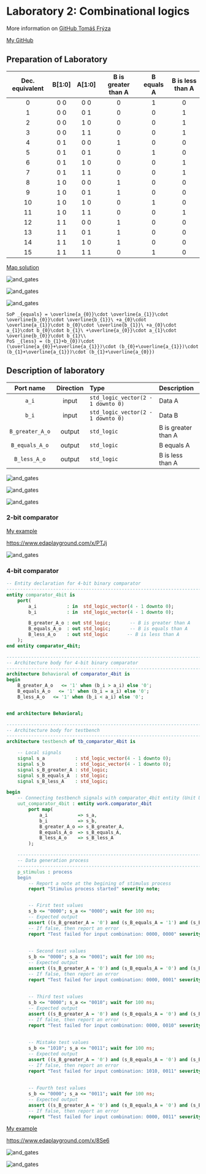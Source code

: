 # Laboratory 2: Combinational logics

More information on [GitHub Tomáš Frýza](https://github.com/tomas-fryza/Digital-electronics-1/tree/master/Labs/02-logic)

[My GitHub](https://github.com/PetrDockalik/Digital-electronics-1)

## Preparation of Laboratory

| **Dec. equivalent** | **B[1:0]** | **A[1:0]** | **B is greater than A** | **B equals A** | **B is less than A** |
| :-: | :-: | :-: | :-: | :-: | :-: |
| 0 | 0 0 | 0 0 | 0 | 1 | 0 |
| 1 | 0 0 | 0 1 | 0 | 0 | 1 |
| 2 | 0 0 | 1 0 | 0 | 0 | 1 |
| 3 | 0 0 | 1 1 | 0 | 0 | 1 |
| 4 | 0 1 | 0 0 | 1 | 0 | 0 |
| 5 | 0 1 | 0 1 | 0 | 1 | 0 |
| 6 | 0 1 | 1 0 | 0 | 0 | 1 |
| 7 | 0 1 | 1 1 | 0 | 0 | 1 |
| 8 | 1 0 | 0 0 | 1 | 0 | 0 |
| 9 | 1 0 | 0 1 | 1 | 0 | 0 |
| 10 | 1 0 | 1 0 | 0 | 1 | 0 |
| 11 | 1 0 | 1 1 | 0 | 0 | 1 |
| 12 | 1 1 | 0 0 | 1 | 0 | 0 |
| 13 | 1 1 | 0 1 | 1 | 0 | 0 |
| 14 | 1 1 | 1 0 | 1 | 0 | 0 |
| 15 | 1 1 | 1 1 | 0 | 1 | 0 |

[Map solution](http://www.32x8.com/var4.html)

![and_gates](Images/Kaurgnahova1.jpg)

![and_gates](Images/Kaurgnahova2.jpg)

![and_gates](Images/LateXVzorce.png)

```
SoP _{equals} = \overline{a_{0}}\cdot \overline{a_{1}}\cdot \overline{b_{0}}\cdot \overline{b_{1}}\ +a_{0}\cdot \overline{a_{1}}\cdot b_{0}\cdot \overline{b_{1}}\ +a_{0}\cdot a_{1}\cdot b_{0}\cdot b_{1}\ +\overline{a_{0}}\cdot a_{1}\cdot \overline{b_{0}}\cdot b_{1}\\
PoS _{less} = (b_{1}+b_{0})\cdot (\overline{a_{0}}+\overline{a_{1}})\cdot (b_{0}+\overline{a_{1}})\cdot (b_{1}+\overline{a_{1}})\cdot (b_{1}+\overline{a_{0}})
```

## Description of laboratory

| **Port name** | **Direction** | **Type** | **Description** |
| :-: | :-: | :-- | :-- |
| `a_i`       | input  | `std_logic_vector(2 - 1 downto 0)` | Data A |
| `b_i`       | input  | `std_logic_vector(2 - 1 downto 0)` | Data B |
| `B_greater_A_o` | output | `std_logic` | B is greater than A |
| `B_equals_A_o`  | output | `std_logic` | B equals A |
| `B_less_A_o`    | output | `std_logic` | B is less than A |

![and_gates](Images/Karn1.jpg)

![and_gates](Images/Karn2.jpg)

![and_gates](Images/Karn3.jpg)
 
### 2-bit comparator

[My example](https://www.edaplayground.com/x/PTJj)

https://www.edaplayground.com/x/PTJj

![and_gates](Images/EDA1.PNG)

### 4-bit comparator

```vhdl
-- Entity declaration for 4-bit binary comparator
------------------------------------------------------------------------
entity comparator_4bit is
    port(
        a_i           : in  std_logic_vector(4 - 1 downto 0);
		b_i           : in  std_logic_vector(4 - 1 downto 0);

		B_greater_A_o : out std_logic;       -- B is greater than A
        B_equals_A_o  : out std_logic;       -- B is equals than A
        B_less_A_o    : out std_logic       -- B is less than A
    );
end entity comparator_4bit;

------------------------------------------------------------------------
-- Architecture body for 4-bit binary comparator
------------------------------------------------------------------------
architecture Behavioral of comparator_4bit is
begin
	B_greater_A_o   <= '1' when (b_i > a_i) else '0';
	B_equals_A_o   <= '1' when (b_i = a_i) else '0';
    B_less_A_o   <= '1' when (b_i < a_i) else '0';


end architecture Behavioral;
```

```vhdl
------------------------------------------------------------------------
-- Architecture body for testbench
------------------------------------------------------------------------
architecture testbench of tb_comparator_4bit is

    -- Local signals
    signal s_a      	 : std_logic_vector(4 - 1 downto 0);
    signal s_b       	 : std_logic_vector(4 - 1 downto 0);
    signal s_B_greater_A : std_logic;
    signal s_B_equals_A  : std_logic;
    signal s_B_less_A    : std_logic;

begin
    -- Connecting testbench signals with comparator_4bit entity (Unit Under Test)
    uut_comparator_4bit : entity work.comparator_4bit
        port map(
            a_i           => s_a,
            b_i           => s_b,
            B_greater_A_o => s_B_greater_A,
            B_equals_A_o  => s_B_equals_A,
            B_less_A_o    => s_B_less_A
        );

    --------------------------------------------------------------------
    -- Data generation process
    --------------------------------------------------------------------
    p_stimulus : process
    begin
        -- Report a note at the begining of stimulus process
        report "Stimulus process started" severity note;


        -- First test values
        s_b <= "0000"; s_a <= "0000"; wait for 100 ns;
        -- Expected output
        assert ((s_B_greater_A = '0') and (s_B_equals_A = '1') and (s_B_less_A = '0'))
        -- If false, then report an error
        report "Test failed for input combination: 0000, 0000" severity error;
        
        
        -- Second test values
        s_b <= "0000"; s_a <= "0001"; wait for 100 ns;
       	-- Expected output
        assert ((s_B_greater_A = '0') and (s_B_equals_A = '0') and (s_B_less_A = '1'))
        -- If false, then report an error
        report "Test failed for input combination: 0000, 0001" severity error;
        
        
        -- Third test values
        s_b <= "0000"; s_a <= "0010"; wait for 100 ns;
        -- Expected output
        assert ((s_B_greater_A = '0') and (s_B_equals_A = '0') and (s_B_less_A = '1'))
        -- If false, then report an error
        report "Test failed for input combination: 0000, 0010" severity error;
        
        
        -- Mistake test values
        s_b <= "1010"; s_a <= "0011"; wait for 100 ns;
        -- Expected output
        assert ((s_B_greater_A = '0') and (s_B_equals_A = '0') and (s_B_less_A = '1'))
        -- If false, then report an error
        report "Test failed for input combination: 1010, 0011" severity error;
        
        
        -- Fourth test values
        s_b <= "0000"; s_a <= "0011"; wait for 100 ns;
        -- Expected output
        assert ((s_B_greater_A = '0') and (s_B_equals_A = '0') and (s_B_less_A = '1'))
        -- If false, then report an error
        report "Test failed for input combination: 0000, 0011" severity error;
```     

[My example](https://www.edaplayground.com/x/8Se6)

https://www.edaplayground.com/x/8Se6

![and_gates](Images/EDA2.PNG)

![and_gates](Images/EDA2Log.PNG)